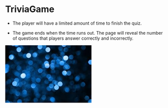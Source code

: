 # TriviaGame
* The player will have a limited amount of time to finish the quiz.

* The game ends when the time runs out. The page will reveal the number of questions that players answer correctly and incorrectly.


![Ready to shop](assets\images\trivia.jpg)
